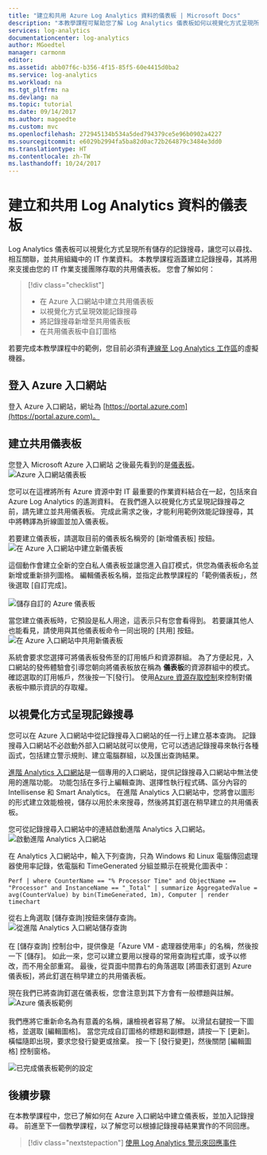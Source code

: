 ```yaml
---
title: "建立和共用 Azure Log Analytics 資料的儀表板 | Microsoft Docs"
description: "本教學課程可幫助您了解 Log Analytics 儀表板如何以視覺化方式呈現所有儲存的記錄搜尋，讓您以單一方式檢視您的環境。"
services: log-analytics
documentationcenter: log-analytics
author: MGoedtel
manager: carmonm
editor: 
ms.assetid: abb07f6c-b356-4f15-85f5-60e4415d0ba2
ms.service: log-analytics
ms.workload: na
ms.tgt_pltfrm: na
ms.devlang: na
ms.topic: tutorial
ms.date: 09/14/2017
ms.author: magoedte
ms.custom: mvc
ms.openlocfilehash: 272945134b534a5ded794379ce5e96b0902a4227
ms.sourcegitcommit: e6029b2994fa5ba82d0ac72b264879c3484e3dd0
ms.translationtype: HT
ms.contentlocale: zh-TW
ms.lasthandoff: 10/24/2017
---
```

# <a name="create-and-share-dashboards-of-log-analytics-data"></a>建立和共用 Log Analytics 資料的儀表板

Log Analytics 儀表板可以視覺化方式呈現所有儲存的記錄搜尋，讓您可以尋找、相互關聯，並共用組織中的 IT 作業資料。  本教學課程涵蓋建立記錄搜尋，其將用來支援由您的 IT 作業支援團隊存取的共用儀表板。  您會了解如何：

> [!div class="checklist"]
> * 在 Azure 入口網站中建立共用儀表板
> * 以視覺化方式呈現效能記錄搜尋 
> * 將記錄搜尋新增至共用儀表板 
> * 在共用儀表板中自訂圖格

若要完成本教學課程中的範例，您目前必須有[連線至 Log Analytics 工作區](log-analytics-quick-collect-azurevm.md)的虛擬機器。  
 
## <a name="log-in-to-azure-portal"></a>登入 Azure 入口網站
登入 Azure 入口網站，網址為 [https://portal.azure.com](https://portal.azure.com)。 

## <a name="create-a-shared-dashboard"></a>建立共用儀表板

您登入 Microsoft Azure 入口網站 之後最先看到的是[儀表板](../azure-portal/azure-portal-dashboards.md)。<br> ![Azure 入口網站儀表板](media/log-analytics-tutorial-dashboards/log-analytics-portal-dashboard.png)

您可以在這裡將所有 Azure 資源中對 IT 最重要的作業資料結合在一起，包括來自 Azure Log Analytics 的遙測資料。  在我們進入以視覺化方式呈現記錄搜尋之前，請先建立並共用儀表板。  完成此需求之後，才能利用範例效能記錄搜尋，其中將轉譯為折線圖並加入儀表板。  

若要建立儀表板，請選取目前的儀表板名稱旁的 [新增儀表板]  按鈕。<br> ![在 Azure 入口網站中建立新儀表板](media/log-analytics-tutorial-dashboards/log-analytics-create-dashboard-01.png)

這個動作會建立全新的空白私人儀表板並讓您進入自訂模式，供您為儀表板命名並新增或重新排列圖格。 編輯儀表板名稱，並指定此教學課程的「範例儀表板」，然後選取 [自訂完成]。<br><br> ![儲存自訂的 Azure 儀表板](media/log-analytics-tutorial-dashboards/log-analytics-create-dashboard-02.png)

當您建立儀表板時，它預設是私人用途，這表示只有您會看得到。 若要讓其他人也能看見，請使用與其他儀表板命令一同出現的 [共用]  按鈕。<br> ![在 Azure 入口網站中共用新儀表板](media/log-analytics-tutorial-dashboards/log-analytics-share-dashboard.png) 

系統會要求您選擇可將儀表板發佈至的訂用帳戶和資源群組。 為了方便起見，入口網站的發佈體驗會引導您朝向將儀表板放在稱為 **儀表板**的資源群組中的模式。  確認選取的訂用帳戶，然後按一下[發行]。  使用[Azure 資源存取控制](../active-directory/role-based-access-control-configure.md)來控制對儀表板中顯示資訊的存取權。   

## <a name="visualize-a-log-search"></a>以視覺化方式呈現記錄搜尋

您可以在 Azure 入口網站中從記錄搜尋入口網站的任一行上建立基本查詢。 記錄搜尋入口網站不必啟動外部入口網站就可以使用，它可以透過記錄搜尋來執行各種函式，包括建立警示規則、建立電腦群組，以及匯出查詢結果。 

[進階 Analytics 入口網站](https://docs.loganalytics.io/docs/Learn/Getting-Started/Getting-started-with-the-Analytics-portal)是一個專用的入口網站，提供記錄搜尋入口網站中無法使用的進階功能。 功能包括在多行上編輯查詢、選擇性執行程式碼、區分內容的 Intellisense 和 Smart Analytics。 在進階 Analytics 入口網站中，您將會以圖形的形式建立效能檢視，儲存以用於未來搜尋，然後將其釘選在稍早建立的共用儀表板。   

您可從記錄搜尋入口網站中的連結啟動進階 Analytics 入口網站。<br> ![啟動進階 Analytics 入口網站](media/log-analytics-tutorial-dashboards/log-analytics-advancedportal-01.png)

在 Analytics 入口網站中，輸入下列查詢，只為 Windows 和 Linux 電腦傳回處理器使用率記錄，依電腦和 TimeGenerated 分組並顯示在視覺化圖表中：

```
Perf | where CounterName == "% Processor Time" and ObjectName == "Processor" and InstanceName == "_Total" | summarize AggregatedValue = avg(CounterValue) by bin(TimeGenerated, 1m), Computer | render timechart
```

從右上角選取 [儲存查詢]按鈕來儲存查詢。<br> ![從進階 Analytics 入口網站儲存查詢](media/log-analytics-tutorial-dashboards/log-analytics-advancedportal-02.png)<br><br> 在 [儲存查詢] 控制台中，提供像是「Azure VM - 處理器使用率」的名稱，然後按一下 [儲存]。  如此一來，您可以建立要用以搜尋的常用查詢程式庫，或予以修改，而不用全部重寫。  最後，從頁面中間靠右的角落選取 [將圖表釘選到 Azure 儀表板]，將此釘選在稍早建立的共用儀表板。  

現在我們已將查詢釘選在儀表板，您會注意到其下方會有一般標題與註解。<br> ![Azure 儀表板範例](media/log-analytics-tutorial-dashboards/log-analytics-modify-dashboard-01.png)<br><br>  我們應將它重新命名為有意義的名稱，讓檢視者容易了解。  以滑鼠右鍵按一下圖格，並選取 [編輯圖格]。  當您完成自訂圖格的標題和副標題，請按一下 [更新]。  橫幅隨即出現，要求您發行變更或捨棄。  按一下 [發行變更]，然後關閉 [編輯圖格] 控制窗格。  

![已完成儀表板範例的設定](media/log-analytics-tutorial-dashboards/log-analytics-modify-dashboard-02.png)

## <a name="next-steps"></a>後續步驟
在本教學課程中，您已了解如何在 Azure 入口網站中建立儀表板，並加入記錄搜尋。  前進至下一個教學課程，以了解您可以根據記錄搜尋結果實作的不同回應。  

> [!div class="nextstepaction"]
> [使用 Log Analytics 警示來回應事件](log-analytics-tutorial-response.md)